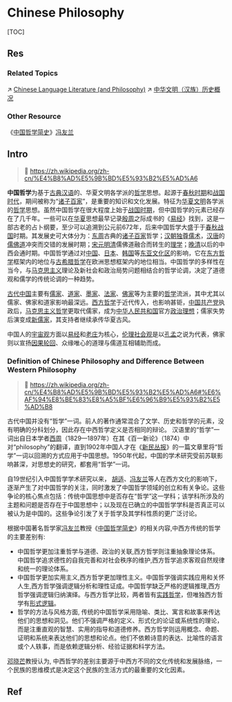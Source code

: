 # Chinese Philosophy

[TOC]



## Res
### Related Topics
↗ [Chinese Language Literature (and Philosophy)](../../../../Arts%20&%20Cultures/📃%20Language%20&%20Literature/Literature/Chinese%20Language%20Literature%20(and%20Philosophy)/Chinese%20Language%20Literature%20(and%20Philosophy).md)
↗ [中华文明（汉族）历史概况](../../../../🌏%20Politics%20&%20Demography/Countries%20Overview/Asia/China%20🇨🇳/中华文明（汉族）历史概况/中华文明（汉族）历史概况.md)


### Other Resource
《[中国哲学简史](https://zh.wikipedia.org/wiki/%E4%B8%AD%E5%9B%BD%E5%93%B2%E5%AD%A6%E7%AE%80%E5%8F%B2 "中国哲学简史")》[冯友兰](https://zh.wikipedia.org/wiki/%E5%86%AF%E5%8F%8B%E5%85%B0 "冯友兰")



## Intro
> 🔗 https://zh.wikipedia.org/zh-cn/%E4%B8%AD%E5%9B%BD%E5%93%B2%E5%AD%A6

**中国哲学**为基于[古典汉语](https://zh.wikipedia.org/wiki/%E5%8F%A4%E4%BB%A3%E6%B1%89%E8%AF%AD "古代汉语")的、华夏文明各学派的[哲学](https://zh.wikipedia.org/wiki/%E5%93%B2%E5%AD%A6 "哲学")思想。起源于[春秋时期](https://zh.wikipedia.org/wiki/%E6%98%A5%E7%A7%8B%E6%97%B6%E6%9C%9F "春秋时期")和[战国时代](https://zh.wikipedia.org/wiki/%E6%88%98%E5%9B%BD%E6%97%B6%E4%BB%A3 "战国时代")，期间被称为“[诸子百家](https://zh.wikipedia.org/wiki/%E8%AF%B8%E5%AD%90%E7%99%BE%E5%AE%B6 "诸子百家")”，是重要的知识和文化发展。特征为[华夏文明](https://zh.wikipedia.org/wiki/%E8%8F%AF%E5%A4%8F%E6%96%87%E6%98%8E "华夏文明")各学派的[哲学](https://zh.wikipedia.org/wiki/%E5%93%B2%E5%AD%B8 "哲学")思想。虽然中国哲学在很大程度上始于[战国时期](https://zh.wikipedia.org/wiki/%E6%88%98%E5%9B%BD%E6%97%B6%E6%9C%9F "战国时期")，但中国哲学的元素已经存在了几千年。一些可以在[华夏](https://zh.wikipedia.org/wiki/%E8%8F%AF%E5%A4%8F "华夏")思想最早记录[殷](https://zh.wikipedia.org/wiki/%E5%95%86%E6%9C%9D "商朝")[周](https://zh.wikipedia.org/wiki/%E5%91%A8%E6%9C%9D "周朝")之际成书的《[易经](https://zh.wikipedia.org/wiki/%E6%98%93%E7%BB%8F "易经")》找到，这是一部古老的占卜纲要，至少可以追溯到公元前672年，后来中国哲学大盛于于[春秋](https://zh.wikipedia.org/wiki/%E6%98%A5%E7%A7%8B%E6%97%B6%E6%9C%9F "春秋时期")[战国](https://zh.wikipedia.org/wiki/%E6%88%98%E5%9B%BD "战国")时期。其发展史可大体分为：[东周](https://zh.wikipedia.org/wiki/%E4%B8%9C%E5%91%A8 "东周")古典的[诸子百家](https://zh.wikipedia.org/wiki/%E8%AF%B8%E5%AD%90%E7%99%BE%E5%AE%B6 "诸子百家")哲学；[汉朝](https://zh.wikipedia.org/wiki/%E6%BC%A2%E6%9C%9D "汉朝")[独尊儒术](https://zh.wikipedia.org/wiki/%E7%8D%A8%E5%B0%8A%E5%84%92%E8%A1%93 "独尊儒术")，[汉](https://zh.wikipedia.org/wiki/%E6%B1%89%E6%9C%9D "汉朝")[唐](https://zh.wikipedia.org/wiki/%E5%94%90%E6%9C%9D "唐朝")的[儒](https://zh.wikipedia.org/wiki/%E5%84%92%E5%AE%B6 "儒家")[佛](https://zh.wikipedia.org/wiki/%E4%BD%9B%E6%95%99 "佛教")[道](https://zh.wikipedia.org/wiki/%E9%81%93%E5%AE%B6 "道家")冲突而交错的发展时期；[宋](https://zh.wikipedia.org/wiki/%E5%AE%8B%E6%9C%9D "宋朝")[元](https://zh.wikipedia.org/wiki/%E5%85%83%E6%9C%9D "元朝")[明](https://zh.wikipedia.org/wiki/%E6%98%8E%E6%9C%9D "明朝")[清](https://zh.wikipedia.org/wiki/%E6%B8%85%E6%9C%9D "清朝")儒佛道融合而转生的[理学](https://zh.wikipedia.org/wiki/%E5%AE%8B%E6%98%8E%E7%90%86%E5%AD%A6 "宋明理学")；[晚清](https://zh.wikipedia.org/wiki/%E6%99%9A%E6%B8%85 "晚清")以后的中西会通时期。中国哲学通过对[中国](https://zh.wikipedia.org/wiki/%E4%B8%AD%E5%9B%BD "中国")、[日本](https://zh.wikipedia.org/wiki/%E6%97%A5%E6%9C%AC "日本")、[韩国](https://zh.wikipedia.org/wiki/%E9%9F%A9%E5%9B%BD "韩国")等[东亚文化区](https://zh.wikipedia.org/wiki/%E6%B1%89%E5%AD%97%E6%96%87%E5%8C%96%E5%9C%88 "汉字文化圈")的影响，它在[东方哲学](https://zh.wikipedia.org/wiki/%E4%B8%9C%E6%96%B9%E5%93%B2%E5%AD%A6 "东方哲学")框架内的地位与[古希腊哲学](https://zh.wikipedia.org/wiki/%E5%8F%A4%E5%B8%8C%E8%85%8A%E5%93%B2%E5%AD%A6 "古希腊哲学")在欧洲思想框架内的地位相当。中国哲学的多样性在当今，与[马克思主义](https://zh.wikipedia.org/wiki/%E9%A9%AC%E5%85%8B%E6%80%9D%E4%B8%BB%E4%B9%89 "马克思主义")理论及新社会和政治局势问题相结合的哲学论调，决定了道德观和儒学的传统论调的一种趋势。

[古代中国](https://zh.wikipedia.org/wiki/%E5%8F%A4%E4%BB%A3%E4%B8%AD%E5%9B%BD "古代中国")主要有[儒家](https://zh.wikipedia.org/wiki/%E5%84%92%E5%AE%B6 "儒家")、[道家](https://zh.wikipedia.org/wiki/%E9%81%93%E5%AE%B6 "道家")、[墨家](https://zh.wikipedia.org/wiki/%E5%A2%A8%E5%AE%B6 "墨家")、[法家](https://zh.wikipedia.org/wiki/%E6%B3%95%E5%AE%B6 "法家")、[佛家](https://zh.wikipedia.org/wiki/%E4%BD%9B%E5%AE%B6 "佛家")等为主要的[哲学](https://zh.wikipedia.org/wiki/%E5%93%B2%E5%AD%A6 "哲学")流派，其中尤其以儒家、佛家和道家影响最深远。[西方哲学](https://zh.wikipedia.org/wiki/%E8%A5%BF%E6%96%B9%E5%93%B2%E5%AD%A6 "西方哲学")于近代传入，也影响甚钜，[中国共产党](https://zh.wikipedia.org/wiki/%E4%B8%AD%E5%9C%8B%E5%85%B1%E7%94%A2%E9%BB%A8 "中国共产党")执政后，[马克思主义哲学](https://zh.wikipedia.org/wiki/%E9%A9%AC%E5%85%8B%E6%80%9D%E4%B8%BB%E4%B9%89%E5%93%B2%E5%AD%A6 "马克思主义哲学")更取代儒家，成为[中华人民共和国](https://zh.wikipedia.org/wiki/%E4%B8%AD%E8%8F%AF%E4%BA%BA%E6%B0%91%E5%85%B1%E5%92%8C%E5%9C%8B "中华人民共和国")官方[政治理想](https://zh.wikipedia.org/wiki/%E6%84%8F%E8%AD%98%E5%BD%A2%E6%85%8B "意识形态")；儒家失势后演变成[新儒家](https://zh.wikipedia.org/wiki/%E6%96%B0%E5%84%92%E5%AE%B6 "新儒家")，其支持者继续承传华夏古风。

中国人的[宇宙观](https://zh.wikipedia.org/wiki/%E5%AE%87%E5%AE%99%E8%A7%80 "宇宙观")方面以[易经](https://zh.wikipedia.org/wiki/%E6%98%93%E7%B6%93 "易经")和[老庄](https://zh.wikipedia.org/wiki/%E8%80%81%E5%BA%84 "老庄")为核心，[伦理](https://zh.wikipedia.org/wiki/%E5%80%AB%E7%90%86 "伦理")[社会观](https://zh.wikipedia.org/wiki/%E5%83%B9%E5%80%BC%E8%A7%80 "价值观")是以[孔孟](https://zh.wikipedia.org/wiki/%E5%AD%94%E5%AD%9F "孔孟")之说为代表，佛家则以宣扬[因果](https://zh.wikipedia.org/wiki/%E6%9E%9C%E5%A0%B1 "果报")[轮回](https://zh.wikipedia.org/wiki/%E8%BC%AA%E8%BF%B4 "轮回")、众缘唯心的道理与儒道互相辅助而成。


### Definition of Chinese Philosophy and Difference Between Western Philosophy
> 🔗 https://zh.wikipedia.org/zh-cn/%E4%B8%AD%E5%9B%BD%E5%93%B2%E5%AD%A6#%E6%AF%94%E8%BE%83%E8%A5%BF%E6%96%B9%E5%93%B2%E5%AD%B8

古代中国并没有“哲学”一词。前人的著作通常混合了文学、历史和哲学的元素，没有明确的分科划分，因此存在中西哲学定义是否相同的辩论。 汉语里的“哲学”一词出自日本学者[西周](https://zh.wikipedia.org/wiki/%E8%A5%BF%E5%91%A8_\(%E5%90%AF%E8%92%99%E5%AE%B6\) "西周 (启蒙家)")（1829—1897年）在其《百一新论》（1874）中对“philosophy”的翻译，直到1902年中国人才在《[新民丛报](https://zh.wikipedia.org/wiki/%E6%96%B0%E6%B0%91%E4%B8%9B%E6%8A%A5 "新民丛报")》的一篇文章里将“哲学”一词以回溯的方式应用于中国思想。1950年代起，中国的学术研究受前苏联影响甚深，对思想史的研究，都套用“哲学”一词。

自19世纪引入中国哲学学术研究以来， [胡适](https://zh.wikipedia.org/wiki/%E8%83%A1%E9%80%82 "胡适")、[冯友兰](https://zh.wikipedia.org/wiki/%E5%86%AF%E5%8F%8B%E5%85%B0 "冯友兰")等人在西方文化的影响下，逐渐产生了对中国哲学的关注，同时激发了中国哲学领域的创立和有关争论。这些争论的核心焦点包括：传统中国思想中是否存在“哲学”这一学科；该学科所涉及的主题和问题是否存在于中国思想中；以及现在已确立的中国哲学学科是否真正可以被认为是中国的。这些争论引发了关于哲学及其学科性质的更广泛讨论。

根据中国著名哲学家[冯友兰](https://zh.wikipedia.org/wiki/%E5%86%AF%E5%8F%8B%E5%85%B0 "冯友兰")教授《[中国哲学简史](https://zh.wikipedia.org/wiki/%E4%B8%AD%E5%9B%BD%E5%93%B2%E5%AD%A6%E7%AE%80%E5%8F%B2 "中国哲学简史")》的相关内容,中西方传统的哲学的主要差别有:
- 中国哲学更加注重哲学与道德、政治的关联,西方哲学则注重抽象理论体系。 中国哲学追求德性的自我完善和对社会秩序的维护,西方哲学追求客观自然规律和统一的理论体系。
- 中国哲学更加实用主义,西方哲学更加理性主义。中国哲学强调实践应用和关怀人生,西方哲学强调逻辑分析和理性证成。中国哲学缺乏严格的逻辑推理,西方哲学强调逻辑归纳演绎。与西方哲学比较，两者皆有[实践哲学](https://zh.wikipedia.org/w/index.php?title=%E5%AF%A6%E8%B8%90%E5%93%B2%E5%AD%B8&action=edit&redlink=1 "实践哲学（页面不存在）")，但唯独西方哲学有[形式逻辑](https://zh.wikipedia.org/wiki/%E5%BD%A2%E5%BC%8F%E9%82%8F%E8%BC%AF "形式逻辑")。
- 哲学的方法与风格方面, 传统的中国哲学采用隐喻、类比、寓言和故事来传达他们的思想和洞见。他们不强调严格的定义、形式化的论证或系统性的理论，而是注重直观的智慧、实用的指导和道德修养。西方哲学则运用概念、命题、证明和系统来表达他们的思想和论点。他们不依赖诗意的表达、比喻性的语言或个人轶事，而是依赖逻辑分析、经验证据和科学方法。

[邓晓芒](https://zh.wikipedia.org/wiki/%E9%82%93%E6%99%93%E8%8A%92 "邓晓芒")教授认为, 中西哲学的差别主要源于中西方不同的文化传统和发展脉络，一个民族的思维模式是决定这个民族的生活方式的最重要的文化因素。



## Ref
